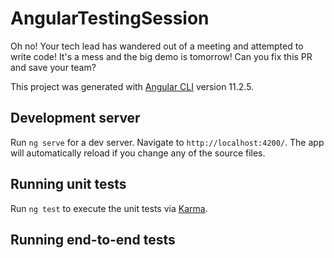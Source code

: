 # AngularTestingSession

Oh no!  Your tech lead has wandered out of a meeting and attempted to write code!  It's a mess and the big demo is tomorrow!  Can you fix this PR and save your team?

This project was generated with [Angular CLI](https://github.com/angular/angular-cli) version 11.2.5.

## Development server

Run `ng serve` for a dev server. Navigate to `http://localhost:4200/`. The app will automatically reload if you change any of the source files.

## Running unit tests

Run `ng test` to execute the unit tests via [Karma](https://karma-runner.github.io).

## Running end-to-end tests
